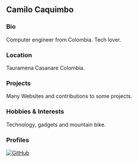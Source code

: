 ## Camilo Caquimbo

### Bio
Computer engineer from Colombia. Tech lover. 

### Location
Tauramena Casanare Colombia.

### Projects
Many Websites and contributions to some projects. 

### Hobbies & Interests
Technology, gadgets and mountain bike. 

### Profiles
[![GitHub][github-img]](https://github.com/camilocaquimbo/) 
  
<!-- Don't edit the below 2 lines -->
[twitter-img]: https://i.imgur.com/wWzX9uB.png
[github-img]: https://i.imgur.com/9I6NRUm.png
